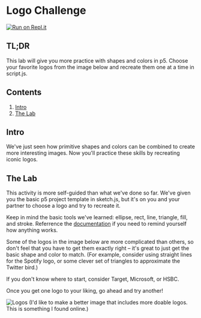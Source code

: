 # Logo Challenge

[![Run on Repl.it](https://repl.it/badge/github/upperlinecode/mad-libs-javascript)](https://repl.it/github/upperlinecode/mad-libs-javascript)

## TL;DR

This lab will give you more practice with shapes and colors in p5. Choose your favorite logos from the image below and recreate them one at a time in script.js.

## Contents

1. [Intro](#intro)
2. [The Lab](#the-lab)

## Intro

We've just seen how primitive shapes and colors can be combined to create more interesting images. Now you'll practice these skills by recreating iconic logos.

## The Lab

This activity is more self-guided than what we've done so far. We've given you the basic p5 project template in sketch.js, but it's on you and your partner to choose a logo and try to recreate it.

Keep in mind the basic tools we've learned: ellipse, rect, line, triangle, fill, and stroke. Referrence the [documentation](https://p5js.org/reference/) if you need to remind yourself how anything works.

Some of the logos in the image below are more complicated than others, so don't feel that you have to get them exactly right – it's great to just get the basic shape and color to match. (For example, consider using straight lines for the Spotify logo, or some clever set of triangles to approximate the Twitter bird.)

If you don't know where to start, consider Target, Microsoft, or HSBC.

Once you get one logo to your liking, go ahead and try another!

![Logos](https://yesimadesigner.com/wp-content/uploads/2019/10/color-logos-famous-logo-designs.png?x99157&x99157&x99157&x99157&x78792&x86947&x86947&x86947)
(I'd like to make a better image that includes more doable logos. This is something I found online.)
